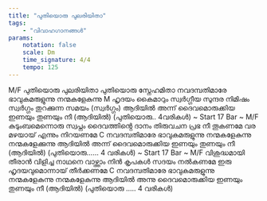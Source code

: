 ```yaml
---
title: "പുതിയൊരു പുലരിയിതാ"
tags:
    - "വിവാഹഗാനങ്ങൾ"
params:
    notation: false
    scale: Dm
    time_signature: 4/4
    tempo: 125
---
```

M/F
പുതിയൊരു പുലരിയിതാ
പുതിയൊരു സ്നേഹമിതാ
നവദമ്പതിമാരേ ഭാവുകമരുളുന്നു
നന്മകളേകുന്നു
M ഹൃദയം കൈമാറും സ്വർഗ്ഗീയ
സുന്ദര നിമിഷം
സ്വർഗ്ഗം തുറക്കുന്ന സമയം (സ്വർഗ്ഗം)
ആദിയിൽ അന്ന് ദൈവമൊരുക്കിയ ഇണയും തുണയും നീ (ആദിയിൽ)
(പുതിയൊരു.. 4വരികൾ)
~ Start 17 Bar ~
M/F
കുടുംബമെന്നൊരു സ്വപ്നം
ദൈവത്തിൻ്റെ ദാനം
തിരുവചന പ്രഭ നീ തൂകണമേ
വര മഴയായ് എന്നും നിറയണമേ
C നവദമ്പതിമാരേ ഭാവുകമരുളുന്നു
നന്മകളേകുന്നു നന്മകളേക്കുന്നു
ആദിയിൽ അന്ന് ദൈവമൊരുക്കിയ
ഇണയും തുണയും നീ (ആദിയിൽ)
                 (പുതിയൊരു...... 4 വരികൾ)
~ Start 17 Bar ~
M/F
വിശുദ്ധമായി തീരാൻ വിളിച്ച നാഥനെ വാഴ്ത്താം
നിൻ കൃപകൾ സദയം നൽകണമേ
ഇരു ഹൃദയവുമൊന്നായ് തീർക്കണമേ
C നവദമ്പതിമാരേ ഭാവുകമരുളുന്നു
നന്മകളേകുന്നു നന്മകളേകുന്നു
ആദിയിൽ അന്നു ദൈവമൊരുക്കിയ
ഇണയും തുണയും നീ (ആദിയിൽ)
                 (പുതിയൊരു ..... 4 വരികൾ)
